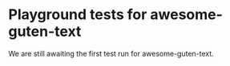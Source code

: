 # Playground tests for awesome-guten-text
We are still awaiting the first test run for awesome-guten-text.
